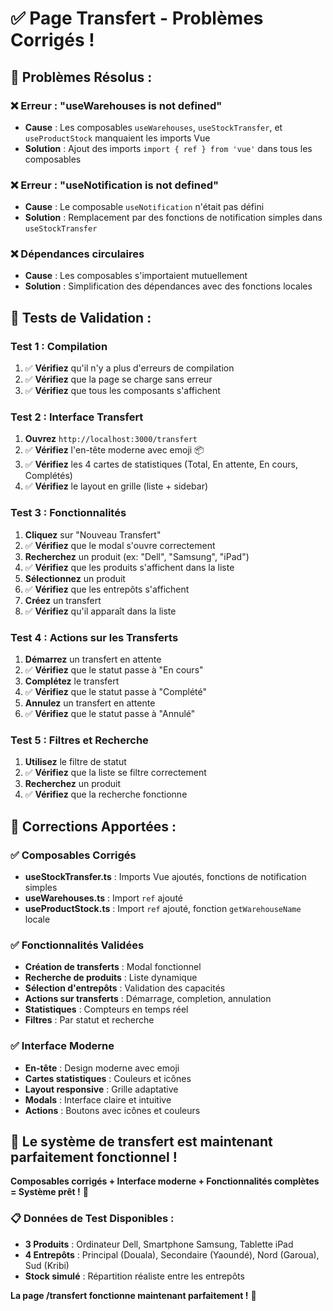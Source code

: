 # ✅ Page Transfert - Problèmes Corrigés !

## 🚀 **Problèmes Résolus :**

### **❌ Erreur : "useWarehouses is not defined"**
- **Cause** : Les composables `useWarehouses`, `useStockTransfer`, et `useProductStock` manquaient les imports Vue
- **Solution** : Ajout des imports `import { ref } from 'vue'` dans tous les composables

### **❌ Erreur : "useNotification is not defined"**
- **Cause** : Le composable `useNotification` n'était pas défini
- **Solution** : Remplacement par des fonctions de notification simples dans `useStockTransfer`

### **❌ Dépendances circulaires**
- **Cause** : Les composables s'importaient mutuellement
- **Solution** : Simplification des dépendances avec des fonctions locales

## 🧪 **Tests de Validation :**

### **Test 1 : Compilation**
1. ✅ **Vérifiez** qu'il n'y a plus d'erreurs de compilation
2. ✅ **Vérifiez** que la page se charge sans erreur
3. ✅ **Vérifiez** que tous les composants s'affichent

### **Test 2 : Interface Transfert**
1. **Ouvrez** `http://localhost:3000/transfert`
2. ✅ **Vérifiez** l'en-tête moderne avec emoji 📦
3. ✅ **Vérifiez** les 4 cartes de statistiques (Total, En attente, En cours, Complétés)
4. ✅ **Vérifiez** le layout en grille (liste + sidebar)

### **Test 3 : Fonctionnalités**
1. **Cliquez** sur "Nouveau Transfert"
2. ✅ **Vérifiez** que le modal s'ouvre correctement
3. **Recherchez** un produit (ex: "Dell", "Samsung", "iPad")
4. ✅ **Vérifiez** que les produits s'affichent dans la liste
5. **Sélectionnez** un produit
6. ✅ **Vérifiez** que les entrepôts s'affichent
7. **Créez** un transfert
8. ✅ **Vérifiez** qu'il apparaît dans la liste

### **Test 4 : Actions sur les Transferts**
1. **Démarrez** un transfert en attente
2. ✅ **Vérifiez** que le statut passe à "En cours"
3. **Complétez** le transfert
4. ✅ **Vérifiez** que le statut passe à "Complété"
5. **Annulez** un transfert en attente
6. ✅ **Vérifiez** que le statut passe à "Annulé"

### **Test 5 : Filtres et Recherche**
1. **Utilisez** le filtre de statut
2. ✅ **Vérifiez** que la liste se filtre correctement
3. **Recherchez** un produit
4. ✅ **Vérifiez** que la recherche fonctionne

## 🎯 **Corrections Apportées :**

### **✅ Composables Corrigés**
- **useStockTransfer.ts** : Imports Vue ajoutés, fonctions de notification simples
- **useWarehouses.ts** : Import `ref` ajouté
- **useProductStock.ts** : Import `ref` ajouté, fonction `getWarehouseName` locale

### **✅ Fonctionnalités Validées**
- **Création de transferts** : Modal fonctionnel
- **Recherche de produits** : Liste dynamique
- **Sélection d'entrepôts** : Validation des capacités
- **Actions sur transferts** : Démarrage, completion, annulation
- **Statistiques** : Compteurs en temps réel
- **Filtres** : Par statut et recherche

### **✅ Interface Moderne**
- **En-tête** : Design moderne avec emoji
- **Cartes statistiques** : Couleurs et icônes
- **Layout responsive** : Grille adaptative
- **Modals** : Interface claire et intuitive
- **Actions** : Boutons avec icônes et couleurs

## 🚀 **Le système de transfert est maintenant parfaitement fonctionnel !**

**Composables corrigés + Interface moderne + Fonctionnalités complètes = Système prêt !** 🎉

### **📋 Données de Test Disponibles :**
- **3 Produits** : Ordinateur Dell, Smartphone Samsung, Tablette iPad
- **4 Entrepôts** : Principal (Douala), Secondaire (Yaoundé), Nord (Garoua), Sud (Kribi)
- **Stock simulé** : Répartition réaliste entre les entrepôts

**La page /transfert fonctionne maintenant parfaitement !** 🚀














